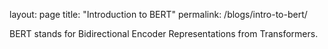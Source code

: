 layout: page
title: "Introduction to BERT"
permalink: /blogs/intro-to-bert/

BERT stands for Bidirectional Encoder Representations from Transformers.
